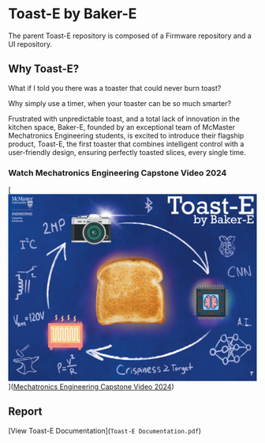 # Toast-E by Baker-E
The parent Toast-E repository is composed of a Firmware repository and a UI repository.

## Why Toast-E?

What if I told you there was a toaster that could never burn toast?

Why simply use a timer, when your toaster can be so much smarter?

Frustrated with unpredictable toast, and a total lack of innovation in the kitchen space, Baker-E, founded by an exceptional team of McMaster Mechatronics Engineering students, is excited to introduce their flagship product, Toast-E, the first toaster that combines intelligent control with a user-friendly design, ensuring perfectly toasted slices, every single time.

### Watch Mechatronics Engineering Capstone Video 2024
[![Poster](Toast-E_Capstone_Poster.jpg)]([Mechatronics Engineering Capstone Video 2024](https://www.youtube.com/watch?v=05CiyPLuck4))


## Report

[View Toast-E Documentation](`Toast-E Documentation.pdf`)
